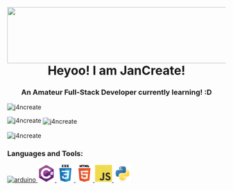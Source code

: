<img align="right" width=1090px; height=130px; src="https://media.tenor.com/l74UYEZsjP8AAAAd/dancing-lizard.gif">
<h1 align="center">Heyoo! I am JanCreate!</h1>
<h3 align="center">An Amateur Full-Stack Developer currently learning! :D</h3>
<p align="left"> <img src="https://komarev.com/ghpvc/?username=j4ncreate&label=Profile%20views&color=0e75b6&style=flat" alt="j4ncreate" /> </p>





<p><img align="left" src="https://github-readme-stats.vercel.app/api/top-langs?username=j4ncreate&show_icons=true&locale=en&layout=compact" alt="j4ncreate" /></p>

<p>&nbsp;<img align="center" src="https://github-readme-stats.vercel.app/api?username=j4ncreate&show_icons=true&locale=en" alt="j4ncreate" /></p>

<p><img align="center" src="https://github-readme-streak-stats.herokuapp.com/?user=j4ncreate&" alt="j4ncreate" /></p>
<h3 align="left">Languages and Tools:</h3>
<p align="left"> <a href="https://www.arduino.cc/" target="_blank" rel="noreferrer"> <img src="https://cdn.worldvectorlogo.com/logos/arduino-1.svg" alt="arduino" width="40" height="40"/> </a> <a href="https://www.w3schools.com/cs/" target="_blank" rel="noreferrer"> <img src="https://raw.githubusercontent.com/devicons/devicon/master/icons/csharp/csharp-original.svg" alt="csharp" width="40" height="40"/> </a> <a href="https://www.w3schools.com/css/" target="_blank" rel="noreferrer"> <img src="https://raw.githubusercontent.com/devicons/devicon/master/icons/css3/css3-original-wordmark.svg" alt="css3" width="40" height="40"/> </a> <a href="https://www.w3.org/html/" target="_blank" rel="noreferrer"> <img src="https://raw.githubusercontent.com/devicons/devicon/master/icons/html5/html5-original-wordmark.svg" alt="html5" width="40" height="40"/> </a> <a href="https://developer.mozilla.org/en-US/docs/Web/JavaScript" target="_blank" rel="noreferrer"> <img src="https://raw.githubusercontent.com/devicons/devicon/master/icons/javascript/javascript-original.svg" alt="javascript" width="40" height="40"/> </a> <a href="https://www.python.org" target="_blank" rel="noreferrer"> <img src="https://raw.githubusercontent.com/devicons/devicon/master/icons/python/python-original.svg" alt="python" width="40" height="40"/> </a> </p>

